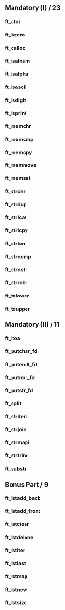 
## Mandatory (I) / 23

### ft_atoi 
### ft_bzero 
### ft_calloc 
### ft_isalnum 
### ft_isalpha 
### ft_isascii 
### ft_isdigit 
### ft_isprint 
### ft_memchr 
### ft_memcmp 
### ft_memcpy 
### ft_memmove 
### ft_memset 
### ft_strchr 
### ft_strdup 
### ft_strlcat 
### ft_strlcpy 
### ft_strlen 
### ft_strncmp 
### ft_strnstr 
### ft_strrchr 
### ft_tolower 
### ft_toupper 

## Mandatory (II) / 11 	

### ft_itoa 	
### ft_putchar_fd 	
### ft_putendl_fd 	
### ft_putnbr_fd 	
### ft_putstr_fd 	
### ft_split 	
### ft_striteri 	
### ft_strjoin 	
### ft_strmapi 	
### ft_strtrim 	
### ft_substr 	

## Bonus Part / 9 	

### ft_lstadd_back 	
### ft_lstadd_front 	
### ft_lstclear 	
### ft_lstdelone 	
### ft_lstiter 	
### ft_lstlast 	
### ft_lstmap 	
### ft_lstnew 	
### ft_lstsize 	